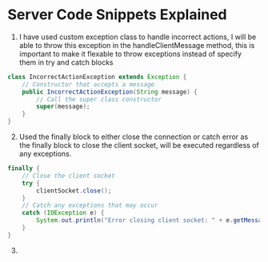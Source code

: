 # Server Code Snippets Explained

1. I have used custom exception class to handle incorrect actions, I will be able to throw this exception in the handleClientMessage method, this is important to make it flexable to throw exceptions instead of specify them in try and catch blocks

```java
class IncorrectActionException extends Exception {
    // Constructor that accepts a message
    public IncorrectActionException(String message) {
        // Call the super class constructor
        super(message);
    } 
}
```



2. Used the finally block to either close the connection or catch error as the finally block to close the client socket, will be executed regardless of any exceptions.

```java
finally {
    // Close the client socket
    try {
        clientSocket.close();
    }
    // Catch any exceptions that may occur
    catch (IOException e) {
        System.out.println("Error closing client socket: " + e.getMessage());
    }
}
```



3.
